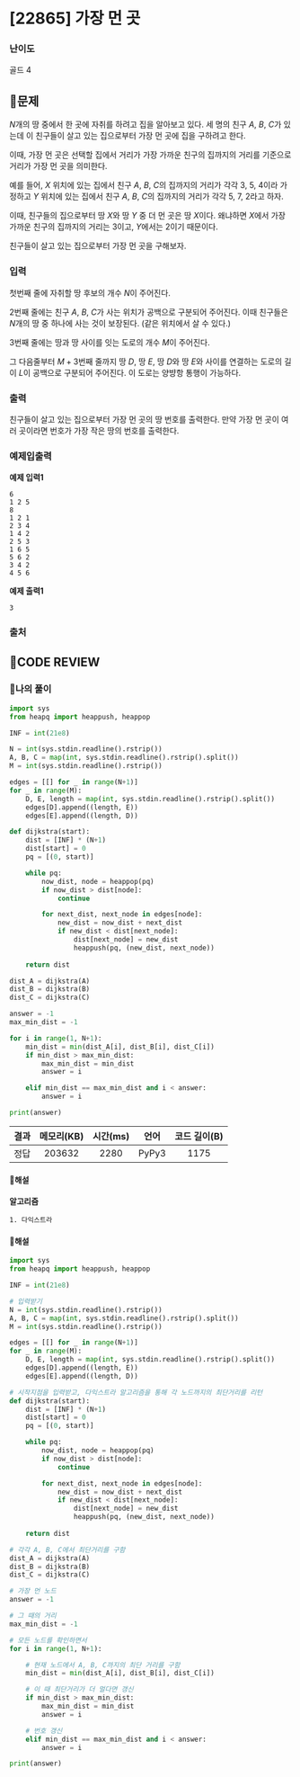 # [22865] 가장 먼 곳

### **난이도**
골드 4
## **📝문제**
$N$개의 땅 중에서 한 곳에 자취를 하려고 집을 알아보고 있다. 세 명의 친구 
$A$, 
$B$, 
$C$가 있는데 이 친구들이 살고 있는 집으로부터 가장 먼 곳에 집을 구하려고 한다.

이때, 가장 먼 곳은 선택할 집에서 거리가 가장 가까운 친구의 집까지의 거리를 기준으로 거리가 가장 먼 곳을 의미한다.

예를 들어, 
$X$ 위치에 있는 집에서 친구 
$A$, 
$B$, 
$C$의 집까지의 거리가 각각 3, 5, 4이라 가정하고 
$Y$ 위치에 있는 집에서 친구 
$A$, 
$B$, 
$C$의 집까지의 거리가 각각 5, 7, 2라고 하자.

이때, 친구들의 집으로부터 땅 
$X$와 땅 
$Y$ 중 더 먼 곳은 땅 
$X$이다. 왜냐하면 
$X$에서 가장 가까운 친구의 집까지의 거리는 3이고, 
$Y$에서는 
$2$이기 때문이다.

친구들이 살고 있는 집으로부터 가장 먼 곳을 구해보자.
### **입력**
첫번째 줄에 자취할 땅 후보의 개수 
$N$이 주어진다.

2번째 줄에는 친구 
$A$, 
$B$, 
$C$가 사는 위치가 공백으로 구분되어 주어진다. 이때 친구들은 
$N$개의 땅 중 하나에 사는 것이 보장된다. (같은 위치에서 살 수 있다.)

3번째 줄에는 땅과 땅 사이를 잇는 도로의 개수 
$M$이 주어진다.

그 다음줄부터 
$M + 3$번째 줄까지 땅 
$D$, 땅 
$E$, 땅 
$D$와 땅 
$E$와 사이를 연결하는 도로의 길이 
$L$이 공백으로 구분되어 주어진다. 이 도로는 양뱡항 통행이 가능하다.
### **출력**
친구들이 살고 있는 집으로부터 가장 먼 곳의 땅 번호를 출력한다. 만약 가장 먼 곳이 여러 곳이라면 번호가 가장 작은 땅의 번호를 출력한다.
### **예제입출력**

**예제 입력1**

```
6
1 2 5
8
1 2 1
2 3 4
1 4 2
2 5 3
1 6 5
5 6 2
3 4 2
4 5 6
```

**예제 출력1**

```
3
```

### **출처**

## **🧐CODE REVIEW**

### **🧾나의 풀이**

```python
import sys
from heapq import heappush, heappop

INF = int(21e8)

N = int(sys.stdin.readline().rstrip())
A, B, C = map(int, sys.stdin.readline().rstrip().split())
M = int(sys.stdin.readline().rstrip())

edges = [[] for _ in range(N+1)]
for _ in range(M):
    D, E, length = map(int, sys.stdin.readline().rstrip().split())
    edges[D].append((length, E))
    edges[E].append((length, D))

def dijkstra(start):
    dist = [INF] * (N+1)
    dist[start] = 0
    pq = [(0, start)]

    while pq:
        now_dist, node = heappop(pq)
        if now_dist > dist[node]:
            continue

        for next_dist, next_node in edges[node]:
            new_dist = now_dist + next_dist
            if new_dist < dist[next_node]:
                dist[next_node] = new_dist
                heappush(pq, (new_dist, next_node))
    
    return dist

dist_A = dijkstra(A)
dist_B = dijkstra(B)
dist_C = dijkstra(C)

answer = -1
max_min_dist = -1

for i in range(1, N+1):
    min_dist = min(dist_A[i], dist_B[i], dist_C[i])
    if min_dist > max_min_dist:
        max_min_dist = min_dist
        answer = i

    elif min_dist == max_min_dist and i < answer:
        answer = i

print(answer)
```

결과	| 메모리(KB) |	시간(ms) |	언어 |	코드 길이(B)
:----:|:-----:|:-----:|:-----:|:--------:
정답|203632|2280|PyPy3|1175
#### **📝해설**

**알고리즘**
```
1. 다익스트라
```

#### **📝해설**

```python
import sys
from heapq import heappush, heappop

INF = int(21e8)

# 입력받기
N = int(sys.stdin.readline().rstrip())
A, B, C = map(int, sys.stdin.readline().rstrip().split())
M = int(sys.stdin.readline().rstrip())

edges = [[] for _ in range(N+1)]
for _ in range(M):
    D, E, length = map(int, sys.stdin.readline().rstrip().split())
    edges[D].append((length, E))
    edges[E].append((length, D))

# 시작지점을 입력받고, 다익스트라 알고리즘을 통해 각 노드까지의 최단거리를 리턴
def dijkstra(start):
    dist = [INF] * (N+1)
    dist[start] = 0
    pq = [(0, start)]

    while pq:
        now_dist, node = heappop(pq)
        if now_dist > dist[node]:
            continue

        for next_dist, next_node in edges[node]:
            new_dist = now_dist + next_dist
            if new_dist < dist[next_node]:
                dist[next_node] = new_dist
                heappush(pq, (new_dist, next_node))
    
    return dist

# 각각 A, B, C에서 최단거리를 구함
dist_A = dijkstra(A)
dist_B = dijkstra(B)
dist_C = dijkstra(C)

# 가장 먼 노드
answer = -1

# 그 때의 거리
max_min_dist = -1

# 모든 노드를 확인하면서
for i in range(1, N+1):

    # 현재 노드에서 A, B, C까지의 최단 거리를 구함
    min_dist = min(dist_A[i], dist_B[i], dist_C[i])

    # 이 때 최단거리가 더 멀다면 갱신
    if min_dist > max_min_dist:
        max_min_dist = min_dist
        answer = i

    # 번호 갱신
    elif min_dist == max_min_dist and i < answer:
        answer = i

print(answer)
```